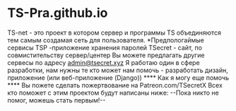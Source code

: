 # TS-Pra.github.io

TS-net - это проект в котором сервер и программы TS объединяются тем самым создамая сеть для пользователя.
*Предпологаймые сервисы
TSP -приложение хранения паролей
TSecret - сайт, по совмистительству сервер/центер
Вы можете предлагать другие сервесы по адресу admin@tsecret.xyz
Я работаю один в сфере разработки, нам нужны те кто может нам помочь - разработать дизайн, приложение (или веб-приложение (Django)) 
**** Как я могу еще помочь ****
Вы пожете сделать пожертвование на Patreon.com/TSecretX
Всех кто поможет с этим проектом будут написаны ниже:
--Пока никто не помог, можешь стать первым!--
